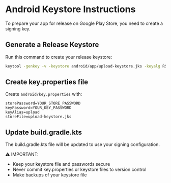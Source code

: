# Android Keystore Instructions

To prepare your app for release on Google Play Store, you need to create a signing key.

## Generate a Release Keystore

Run this command to create your release keystore:

```bash
keytool -genkey -v -keystore android/app/upload-keystore.jks -keyalg RSA -keysize 2048 -validity 10000 -alias upload
```

## Create key.properties file

Create `android/key.properties` with:

```
storePassword=YOUR_STORE_PASSWORD
keyPassword=YOUR_KEY_PASSWORD  
keyAlias=upload
storeFile=upload-keystore.jks
```

## Update build.gradle.kts

The build.gradle.kts file will be updated to use your signing configuration.

⚠️ IMPORTANT: 
- Keep your keystore file and passwords secure
- Never commit key.properties or keystore files to version control
- Make backups of your keystore file
